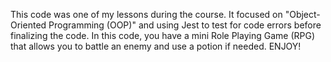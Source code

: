 This code was one of my lessons during the course.
It focused on "Object-Oriented Programming (OOP)" and using Jest to test for code errors before finalizing the code.
In this code, you have a mini Role Playing Game (RPG) that allows you to battle an enemy and use a potion if needed.
ENJOY!
